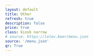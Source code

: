 ```yaml
---
layout: default
title: Other
refresh: true
description: false
price: true
class: kiosk narrow
# source: https://lolev.beer/menu.json
source: '/menu.json'
qr: True
---
```

